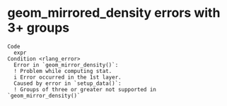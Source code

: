 # geom_mirrored_density errors with 3+ groups

    Code
      expr
    Condition <rlang_error>
      Error in `geom_mirror_density()`:
      ! Problem while computing stat.
      i Error occurred in the 1st layer.
      Caused by error in `setup_data()`:
      ! Groups of three or greater not supported in `geom_mirror_density()`

